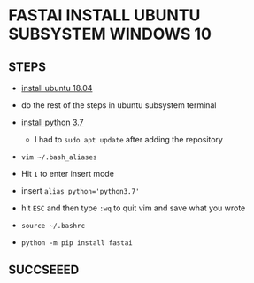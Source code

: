 # FASTAI INSTALL UBUNTU SUBSYSTEM WINDOWS 10

## STEPS
- [install ubuntu 18.04](https://www.microsoft.com/en-ca/p/ubuntu-1804-lts/9n9tngvndl3q?rtc=1&activetab=pivot:overviewtab)

- do the rest of the steps in ubuntu subsystem terminal 

- [install python 3.7](https://linuxize.com/post/how-to-install-python-3-7-on-ubuntu-18-04/) 
    - I had to `sudo apt update` after adding the repository

- `vim ~/.bash_aliases`

- Hit `I` to enter insert mode

- insert `alias python='python3.7'`

- hit `ESC` and then type `:wq` to quit vim and save what you wrote

- `source ~/.bashrc`

- `python -m pip install fastai`

## SUCCSEEED
